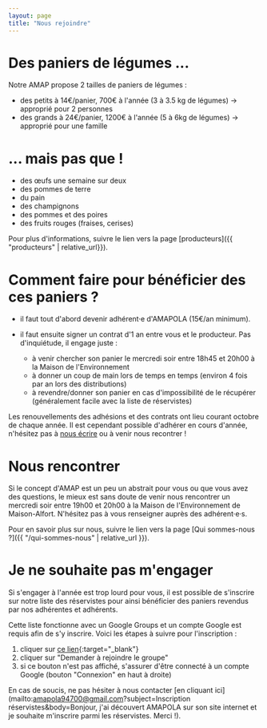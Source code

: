 ```yaml
---
layout: page
title: "Nous rejoindre"
---
```


# Des paniers de légumes ...

Notre AMAP propose 2 tailles de paniers de légumes :

- des petits à 14€/panier, 700€ à l'année (3 à 3.5 kg de légumes) → approprié pour 2 personnes
- des grands à 24€/panier, 1200€ à l'année (5 à 6kg de légumes) →  approprié pour une famille

# ... mais pas que !

- des œufs une semaine sur deux
- des pommes de terre
- du pain
- des champignons
- des pommes et des poires
- des fruits rouges (fraises, cerises)

Pour plus d'informations, suivre le lien vers la page [producteurs]({{ "producteurs" | relative_url}}).

# Comment faire pour bénéficier des ces paniers ?

- il faut tout d'abord devenir adhérent·e d'AMAPOLA (15€/an minimum).
- il faut ensuite signer un contrat d'1 an entre vous et le producteur. Pas d'inquiétude, il engage juste :

  - à venir chercher son panier le mercredi soir entre 18h45 et 20h00 à la Maison de l'Environnement
  - à donner un coup de main lors de temps en temps (environ 4 fois par an lors des distributions)
  - à revendre/donner son panier en cas d'impossibilité de le récupérer (généralement facile avec la liste de réservistes)

Les renouvellements des adhésions et des contrats ont lieu courant octobre de chaque année.
Il est cependant possible d'adhérer en cours d'année, n'hésitez pas à [nous écrire](mailto:amapola94700@gmail.com) ou à venir nous recontrer !

# Nous rencontrer

Si le concept d'AMAP est un peu un abstrait pour vous ou que vous avez des questions, le mieux est sans doute de venir nous rencontrer un mercredi soir entre 19h00 et 20h00 à la Maison de l'Environnement de Maison-Alfort.
N'hésitez pas à vous renseigner auprès des adhérent·e·s.

Pour en savoir plus sur nous, suivre le lien vers la page [Qui sommes-nous ?]({{ "/qui-sommes-nous" | relative_url }}).

# Je ne souhaite pas m'engager

Si s'engager à l'année est trop lourd pour vous, il est possible de s'inscrire sur notre liste des réservistes pour ainsi bénéficier des paniers revendus par nos adhérentes et adhérents.

Cette liste fonctionne avec un Google Groups et un compte Google est requis afin de s'y inscrire.
Voici les étapes à suivre pour l'inscription :

1. cliquer sur [ce lien](https://groups.google.com/g/reservistesamapola){:target="_blank"}
2. cliquer sur "Demander à rejoindre le groupe"
3. si ce bouton n'est pas affiché, s'assurer d'être connecté à un compte Google (bouton "Connexion" en haut à droite)

En cas de soucis, ne pas hésiter à nous contacter [en cliquant ici](mailto:amapola94700@gmail.com?subject=Inscription réservistes&body=Bonjour, j'ai découvert AMAPOLA sur son site internet et je souhaite m'inscrire parmi les réservistes. Merci !).
